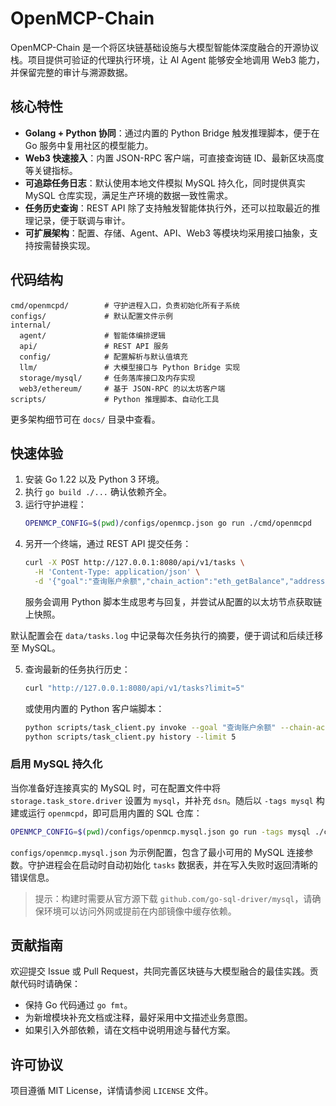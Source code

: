 # OpenMCP-Chain

OpenMCP-Chain 是一个将区块链基础设施与大模型智能体深度融合的开源协议栈。项目提供可验证的代理执行环境，让 AI Agent 能够安全地调用 Web3 能力，并保留完整的审计与溯源数据。

## 核心特性

- **Golang + Python 协同**：通过内置的 Python Bridge 触发推理脚本，便于在 Go 服务中复用社区的模型能力。
- **Web3 快速接入**：内置 JSON-RPC 客户端，可直接查询链 ID、最新区块高度等关键指标。
- **可追踪任务日志**：默认使用本地文件模拟 MySQL 持久化，同时提供真实 MySQL 仓库实现，满足生产环境的数据一致性需求。
- **任务历史查询**：REST API 除了支持触发智能体执行外，还可以拉取最近的推理记录，便于联调与审计。
- **可扩展架构**：配置、存储、Agent、API、Web3 等模块均采用接口抽象，支持按需替换实现。

## 代码结构

```
cmd/openmcpd/        # 守护进程入口，负责初始化所有子系统
configs/             # 默认配置文件示例
internal/
  agent/             # 智能体编排逻辑
  api/               # REST API 服务
  config/            # 配置解析与默认值填充
  llm/               # 大模型接口与 Python Bridge 实现
  storage/mysql/     # 任务落库接口及内存实现
  web3/ethereum/     # 基于 JSON-RPC 的以太坊客户端
scripts/             # Python 推理脚本、自动化工具
```

更多架构细节可在 `docs/` 目录中查看。

## 快速体验

1. 安装 Go 1.22 以及 Python 3 环境。
2. 执行 `go build ./...` 确认依赖齐全。
3. 运行守护进程：
   ```bash
   OPENMCP_CONFIG=$(pwd)/configs/openmcp.json go run ./cmd/openmcpd
   ```
4. 另开一个终端，通过 REST API 提交任务：
   ```bash
   curl -X POST http://127.0.0.1:8080/api/v1/tasks \
     -H 'Content-Type: application/json' \
     -d '{"goal":"查询账户余额","chain_action":"eth_getBalance","address":"0x0000000000000000000000000000000000000000"}'
   ```
   服务会调用 Python 脚本生成思考与回复，并尝试从配置的以太坊节点获取链上快照。

默认配置会在 `data/tasks.log` 中记录每次任务执行的摘要，便于调试和后续迁移至 MySQL。

5. 查询最新的任务执行历史：
   ```bash
   curl "http://127.0.0.1:8080/api/v1/tasks?limit=5"
   ```

   或使用内置的 Python 客户端脚本：

   ```bash
   python scripts/task_client.py invoke --goal "查询账户余额" --chain-action eth_getBalance --address 0x0000000000000000000000000000000000000000
   python scripts/task_client.py history --limit 5
   ```

### 启用 MySQL 持久化

当你准备好连接真实的 MySQL 时，可在配置文件中将 `storage.task_store.driver` 设置为 `mysql`，并补充 `dsn`。随后以 `-tags mysql` 构建或运行 `openmcpd`，即可启用内置的 SQL 仓库：

```bash
OPENMCP_CONFIG=$(pwd)/configs/openmcp.mysql.json go run -tags mysql ./cmd/openmcpd
```

`configs/openmcp.mysql.json` 为示例配置，包含了最小可用的 MySQL 连接参数。守护进程会在启动时自动初始化 `tasks` 数据表，并在写入失败时返回清晰的错误信息。

> 提示：构建时需要从官方源下载 `github.com/go-sql-driver/mysql`，请确保环境可以访问外网或提前在内部镜像中缓存依赖。

## 贡献指南

欢迎提交 Issue 或 Pull Request，共同完善区块链与大模型融合的最佳实践。贡献代码时请确保：

- 保持 Go 代码通过 `go fmt`。
- 为新增模块补充文档或注释，最好采用中文描述业务意图。
- 如果引入外部依赖，请在文档中说明用途与替代方案。

## 许可协议

项目遵循 MIT License，详情请参阅 `LICENSE` 文件。
